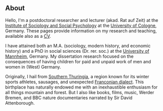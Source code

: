 
## About

Hello, I'm a postdoctoral researcher and lecturer (akad. Rat auf Zeit) at the [Institute of Sociology and Social Psychology](http://www.iss-wiso.uni-koeln.de/en/) at the [University of Cologne](https://www.portal.uni-koeln.de/index.php?id=9441\&L=1), Germany. These pages provide information on my research and teaching, available also as a <span class="badge badge-small badge-gray">[CV](https://www.dropbox.com/s/cklf1o689gx7jvx/cv_kuehhirt_fira.pdf?dl=0)</span>.

I have attained both an M.A. (sociology, modern history, and economic history) and a PhD in social sciences (Dr. rer. soc.) at the [University of Mannheim](https://www.uni-mannheim.de/en/), Germany. My dissertation research focused on the consequences of having children for paid and unpaid work of men and women in (West) Germany. 

Originally, I hail from [Southern Thuringia](https://en.wikipedia.org/wiki/South_Thuringia), a region known for its winter sports athletes, sausages, and unexpected [Franconian dialect](http://www.personal.uni-jena.de/~x8wisu/dialektforschung/dialektgebiete/hennebergisch/sprachprobehennebergisch.html). This birthplace has naturally endowed me with an inexhaustible enthusiasm for all things mountain and forest. But I also like books, films, music, Werder Bremen, and BBC nature documentaries narrated by Sir David Attenborough.
